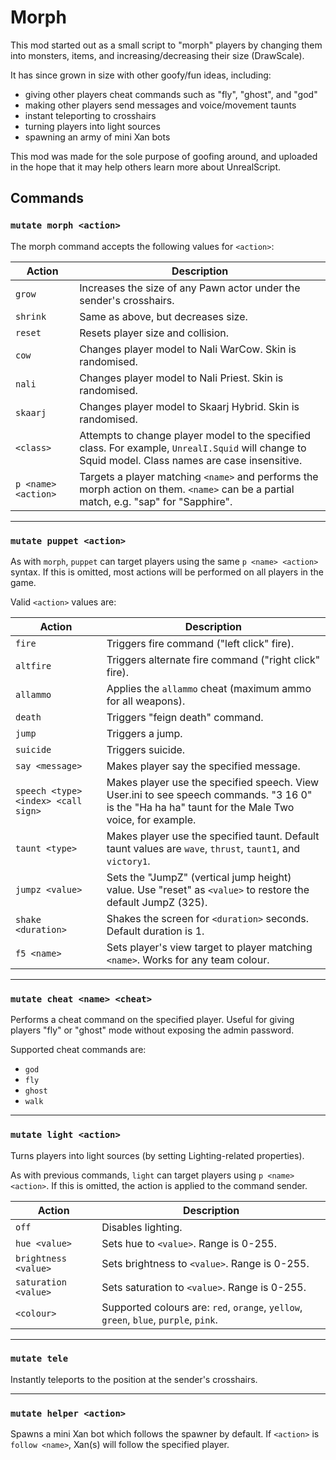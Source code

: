 # Morph

This mod started out as a small script to "morph" players by changing them into monsters, items, and increasing/decreasing their size (DrawScale).

It has since grown in size with other goofy/fun ideas, including:

* giving other players cheat commands such as "fly", "ghost", and "god"
* making other players send messages and voice/movement taunts
* instant teleporting to crosshairs
* turning players into light sources
* spawning an army of mini Xan bots

This mod was made for the sole purpose of goofing around, and uploaded in the hope that it may help others learn more about UnrealScript.

## Commands

### `mutate morph <action>`
The morph command accepts the following values for `<action>`:

| Action              | Description                                                                                                                                        |
| ---                 | ---                                                                                                                                                |
| `grow`              | Increases the size of any Pawn actor under the sender's crosshairs.                                                                                |
| `shrink`            | Same as above, but decreases size.                                                                                                                 |
| `reset`             | Resets player size and collision.                                                                                                                  |
| `cow`               | Changes player model to Nali WarCow. Skin is randomised.                                                                                              |
| `nali`              | Changes player model to Nali Priest. Skin is randomised.                                                                                           |
| `skaarj`            | Changes player model to Skaarj Hybrid. Skin is randomised.                                                                                         |
| `<class>`           | Attempts to change player model to the specified class. For example, `UnrealI.Squid` will change to Squid model. Class names are case insensitive. |
| `p <name> <action>` | Targets a player matching `<name>` and performs the morph action on them. `<name>` can be a partial match, e.g. "sap" for "Sapphire".              |

---

### `mutate puppet <action>`
As with `morph`, `puppet` can target players using the same `p <name> <action>` syntax. If this is omitted, most actions will be performed on all players in the game.

Valid `<action>` values are:

| Action                               | Description                                                                                                                                        |
| ---                                  | ---                                                                                                                                                |
| `fire`                               | Triggers fire command ("left click" fire).                                                                                                         |
| `altfire`                            | Triggers alternate fire command ("right click" fire).                                                                                              |
| `allammo`                            | Applies the `allammo` cheat (maximum ammo for all weapons).                                                                                        |
| `death`                              | Triggers "feign death" command.                                                                                                                    |
| `jump`                               | Triggers a jump.                                                                                                                                   |
| `suicide`                            | Triggers suicide.                                                                                                                                  |
| `say <message>`                      | Makes player say the specified message.                                                                                                            |
| `speech <type> <index> <call sign> ` | Makes player use the specified speech. View User.ini to see speech commands. "3 16 0" is the "Ha ha ha" taunt for the Male Two voice, for example. |
| `taunt <type>`                       | Makes player use the specified taunt. Default taunt values are `wave`, `thrust`, `taunt1`, and `victory1`.                                         |
| `jumpz <value>`                      | Sets the "JumpZ" (vertical jump height) value. Use "reset" as `<value>` to restore the default JumpZ (325).                                        |
| `shake <duration>`                   | Shakes the screen for `<duration>` seconds. Default duration is 1.                                                                                 |
| `f5 <name>`                          | Sets player's view target to player matching `<name>`. Works for any team colour.                                                                  |

---

### `mutate cheat <name> <cheat>`
Performs a cheat command on the specified player. Useful for giving players "fly" or "ghost" mode without exposing the admin password.

Supported cheat commands are:

* `god`
* `fly`
* `ghost`
* `walk`

---

### `mutate light <action>`
Turns players into light sources (by setting Lighting-related properties).

As with previous commands, `light` can target players using `p <name> <action>`. If this is omitted, the action is applied to the command sender.

| Action               | Description                                                                          |
| ---                  | ---                                                                                  |
| `off`                | Disables lighting.                                                                   |
| `hue <value>`        | Sets hue to `<value>`. Range is 0-255.                                               |
| `brightness <value>` | Sets brightness to `<value>`. Range is 0-255.                                        |
| `saturation <value>` | Sets saturation to `<value>`. Range is 0-255.                                        |
| `<colour>`           | Supported colours are: `red`, `orange`, `yellow`, `green`, `blue`, `purple`, `pink`. |

---

### `mutate tele`
Instantly teleports to the position at the sender's crosshairs.

---

### `mutate helper <action>`
Spawns a mini Xan bot which follows the spawner by default. If `<action>` is `follow <name>`, Xan(s) will follow the specified player.
